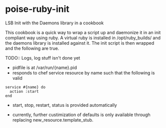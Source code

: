 # poise-ruby-init
LSB Init with the Daemons library in a cookbook

This cookbook is a quick way to wrap a script up and daemonize it in an init compliant way using ruby.
A virtual ruby is installed in /opt/ruby_builds/ and the daemons library is installed against it.
The init script is then wrapped and the following are true.

TODO:: Logs, log stuff isn't done yet

- pidfile is at /var/run/{name}.pid
- responds to chef service resource by name such that the following is valid
```
service #{name} do
  action :start
end
```
- start, stop, restart, status is provided automatically

- currently, further custimization of defaults is only available through replacing new_resource.template_stub.
